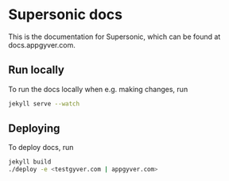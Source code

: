 # Supersonic docs

This is the documentation for Supersonic, which can be found at docs.appgyver.com.

## Run locally

To run the docs locally when e.g. making changes, run

```bash
jekyll serve --watch
```

## Deploying

To deploy docs, run

```bash
jekyll build
./deploy -e <testgyver.com | appgyver.com>
```
